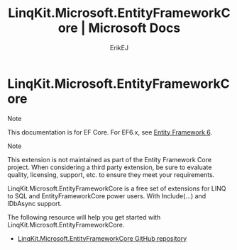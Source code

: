 ﻿---
title: LinqKit.Microsoft.EntityFrameworkCore | Microsoft Docs
author: ErikEJ
ms.author: divega
ms.date: 02/28/2017
ms.assetid: 4F065F66-EB10-4D7B-944D-E58BF95459C7
ms.technology: entity-framework-core
uid: core/extensions/linqkit
---

# LinqKit.Microsoft.EntityFrameworkCore

> [!NOTE]
> This documentation is for EF Core. For EF6.x, see [Entity Framework 6](../../ef6/index.md).

> [!NOTE]
> This extension is not maintained as part of the Entity Framework Core project. When considering a third party extension, be sure to evaluate quality, licensing, support, etc. to ensure they meet your requirements.

LinqKit.Microsoft.EntityFrameworkCore is a free set of extensions for LINQ to SQL and EntityFrameworkCore power users. With Include(...) and IDbAsync support.

The following resource will help you get started with LinqKit.Microsoft.EntityFrameworkCore.
* [LinqKit.Microsoft.EntityFrameworkCore GitHub repository](https://github.com/scottksmith95/LINQKit/)
